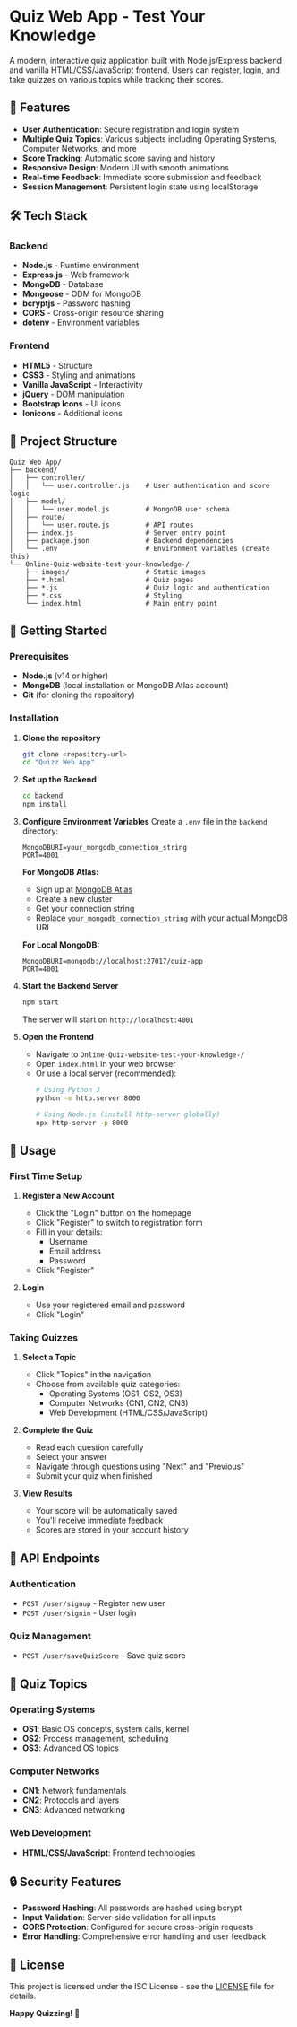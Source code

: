 # Quiz Web App - Test Your Knowledge

A modern, interactive quiz application built with Node.js/Express backend and vanilla HTML/CSS/JavaScript frontend. Users can register, login, and take quizzes on various topics while tracking their scores.

## 🚀 Features

- **User Authentication**: Secure registration and login system
- **Multiple Quiz Topics**: Various subjects including Operating Systems, Computer Networks, and more
- **Score Tracking**: Automatic score saving and history
- **Responsive Design**: Modern UI with smooth animations
- **Real-time Feedback**: Immediate score submission and feedback
- **Session Management**: Persistent login state using localStorage

## 🛠️ Tech Stack

### Backend
- **Node.js** - Runtime environment
- **Express.js** - Web framework
- **MongoDB** - Database
- **Mongoose** - ODM for MongoDB
- **bcryptjs** - Password hashing
- **CORS** - Cross-origin resource sharing
- **dotenv** - Environment variables

### Frontend
- **HTML5** - Structure
- **CSS3** - Styling and animations
- **Vanilla JavaScript** - Interactivity
- **jQuery** - DOM manipulation
- **Bootstrap Icons** - UI icons
- **Ionicons** - Additional icons

## 📁 Project Structure

```
Quiz Web App/
├── backend/
│   ├── controller/
│   │   └── user.controller.js    # User authentication and score logic
│   ├── model/
│   │   └── user.model.js         # MongoDB user schema
│   ├── route/
│   │   └── user.route.js         # API routes
│   ├── index.js                  # Server entry point
│   ├── package.json              # Backend dependencies
│   └── .env                      # Environment variables (create this)
└── Online-Quiz-website-test-your-knowledge-/
    ├── images/                   # Static images
    ├── *.html                    # Quiz pages
    ├── *.js                      # Quiz logic and authentication
    ├── *.css                     # Styling
    └── index.html                # Main entry point
```

## 🚀 Getting Started

### Prerequisites

- **Node.js** (v14 or higher)
- **MongoDB** (local installation or MongoDB Atlas account)
- **Git** (for cloning the repository)

### Installation

1. **Clone the repository**
   ```bash
   git clone <repository-url>
   cd "Quizz Web App"
   ```

2. **Set up the Backend**
   ```bash
   cd backend
   npm install
   ```

3. **Configure Environment Variables**
   Create a `.env` file in the `backend` directory:
   ```env
   MongoDBURI=your_mongodb_connection_string
   PORT=4001
   ```
   
   **For MongoDB Atlas:**
   - Sign up at [MongoDB Atlas](https://www.mongodb.com/atlas)
   - Create a new cluster
   - Get your connection string
   - Replace `your_mongodb_connection_string` with your actual MongoDB URI

   **For Local MongoDB:**
   ```env
   MongoDBURI=mongodb://localhost:27017/quiz-app
   PORT=4001
   ```

4. **Start the Backend Server**
   ```bash
   npm start
   ```
   The server will start on `http://localhost:4001`

5. **Open the Frontend**
   - Navigate to `Online-Quiz-website-test-your-knowledge-/`
   - Open `index.html` in your web browser
   - Or use a local server (recommended):
     ```bash
     # Using Python 3
     python -m http.server 8000
     
     # Using Node.js (install http-server globally)
     npx http-server -p 8000
     ```

## 📖 Usage

### First Time Setup

1. **Register a New Account**
   - Click the "Login" button on the homepage
   - Click "Register" to switch to registration form
   - Fill in your details:
     - Username
     - Email address
     - Password
   - Click "Register"

2. **Login**
   - Use your registered email and password
   - Click "Login"

### Taking Quizzes

1. **Select a Topic**
   - Click "Topics" in the navigation
   - Choose from available quiz categories:
     - Operating Systems (OS1, OS2, OS3)
     - Computer Networks (CN1, CN2, CN3)
     - Web Development (HTML/CSS/JavaScript)

2. **Complete the Quiz**
   - Read each question carefully
   - Select your answer
   - Navigate through questions using "Next" and "Previous"
   - Submit your quiz when finished

3. **View Results**
   - Your score will be automatically saved
   - You'll receive immediate feedback
   - Scores are stored in your account history

## 🔧 API Endpoints

### Authentication
- `POST /user/signup` - Register new user
- `POST /user/signin` - User login

### Quiz Management
- `POST /user/saveQuizScore` - Save quiz score

## 🎯 Quiz Topics

### Operating Systems
- **OS1**: Basic OS concepts, system calls, kernel
- **OS2**: Process management, scheduling
- **OS3**: Advanced OS topics

### Computer Networks
- **CN1**: Network fundamentals
- **CN2**: Protocols and layers
- **CN3**: Advanced networking

### Web Development
- **HTML/CSS/JavaScript**: Frontend technologies

## 🔒 Security Features

- **Password Hashing**: All passwords are hashed using bcrypt
- **Input Validation**: Server-side validation for all inputs
- **CORS Protection**: Configured for secure cross-origin requests
- **Error Handling**: Comprehensive error handling and user feedback

## 📝 License

This project is licensed under the ISC License - see the [LICENSE](LICENSE) file for details.

**Happy Quizzing! 🎉** 